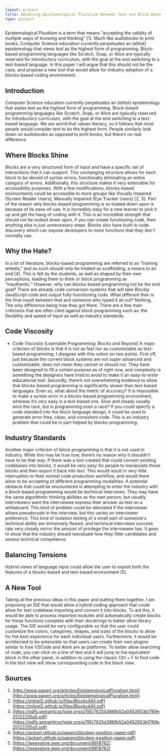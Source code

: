 ```yaml
---
layout: project
title: Advancing Epistemological Pluralism Between Text and Block-Based Coding
type: project
---
```


Epistemological Pluralism is a term that means "accepting the validity of multiple ways of knowing and thinking" [1]. Much like audiobooks to print books, Computer Science education currently perpetuates an (elitist) epistemology that views text as the highest form of programming. Block-based programming languages like Scratch, Snap, or Alice are typically reserved for introductory curriculum, with the goal at the end switching to a text-based language. In this paper I will argue that this should not be the case, and propose a new tool that would allow for industry adoption of a blocks-based coding environment.

## Introduction
Computer Science education currently perpetuates an (elitist) epistemology that states text as the highest form of programming. Block-based programming languages like Scratch, Snap, or Alice are typically reserved for introductory curriculum, with the goal at the end switching to a text-based language. We are world that values literacy, so it follows that most people would consider text to be the highest form. People similarly look down on audiobooks as opposed to print books, but there’s no real difference.

## Where Blocks Shine
Blocks are a very structured form of input and have a specific set of interactions that it can support. This unchanging structure allows for each block to be devoid of syntax errors, functionally eliminating an entire category of errors. Additionally, this structure makes it very extensible for accessibility purposes. With a few modifications, blocks-based environments could be accessible to more groups like Visually Impaired (Screen Reader Users), Manually Impaired (Eye Tracker Users) [2, 3]. Part of the reason why blocks-based programming is so looked down upon is because of its ease-of-use. It is incredibly easy for a new learner to pick it up and get the hang of coding with it. This is an incredible strength that should not be looked down upon, if you can create functioning code, then anything else is just unnecessary steps. Blocks also have built-in code discovery which can expose developers to more functions that they don't normally use. 

## Why the Hate?
In a lot of literature, blocks-based programming are referred to as “training wheels,” and as such should only be treated as scaffolding, a means to an end [4]. This is felt by the students, as well as shaped by their own perceptions, leading them to think or block programming as “inauthentic.” However, why can blocks-based programming not be the end goal? There are already code conversion systems that will take Blockly JavaScript code and output fully-functioning code. What different then is the final result between that and someone who typed it all out? Nothing. The only difference being how they got there. There are a few main criticisms that are often cited against block programming such as: the flexibility and speed of input as well as industry standards. 

## Code Viscosity
- Code Viscosity [Learnable Programming: Blocks and Beyond]
A major criticism of blocks is that it is not as fast nor as customizable as text-based programming. I disagree with this notion on two points. First off, just because the current block systems are not super advanced and customizable, does not mean they cannot or should not. They have been designed to fill a certain purpose as of right now, and complexity is something the designers have tried to avoid to make it an easy-to-enter educational tool. Secondly, there’s not overwhelming evidence to show that blocks-based programming is significantly slower than text-based languages. Even so, what about the metric of accuracy? It is impossible to make a syntax error in a blocks-based programming environment, whereas it’s very easy in a text-based one. Slow and steady usually wins the race, but is programming even a race? If you could specify a code standard into the block language design, it could be used to generate error-free, clean, and consistent code. This is an industry problem that could be in part helped by blocks-programming. 

## Industry Standards
Another major criticism of block programming is that it is not used in industry. While this may be true now, there’s no reason why it shouldn’t have to be that way. If there was a tool created that could convert existing codebases into blocks, it would be very easy for people to manipulate those blocks and then export it back into text. This would result in very little interruption to their normal code production workflow, and would them allow to be accepting of different programming modalities. A potential obstacle that could be encountered in attempting to enter the industry with a block-based programming would be technical interviews. They may have the same algorithmic thinking abilities as the next person, but usually interviewers want the interviewee express their answer as text on a whiteboard. This kind of problem could be alleviated if the interviewer allows pseudocode in the interview, but this varies on interviewer preference. This kind of isolation testing of a small part of someone's technical ability are immensely flawed, and technical interviews success rate very closely mirror the amount of privilege the interviewee has. It goes to show that the industry should reevaluate how they filter candidates and assess technical competence. 

## Balancing Tensions
Hybrid views of language input could allow the user to exploit both the features of a blocks-based and text-based environment [5]. 

## A New Tool
Taking all the previous ideas in this paper and putting them together, I am proposing an IDE that would allow a hybrid coding approach that could allow for text codebase importing and convert it into blocks. To aid this, it would be able to process imported modules and automatically create blocks for these functions complete with their docstrings to better allow library usage. The IDE would be very configurable so that the user could customize the colors, categories, shapes, and sizes of the blocks to allow for the best experience for each individual users. Furthermore, it would be architected to be extensible so that users can create their own plugins similar to how VSCode and Atom are as platforms. To better allow searching of code, you can click on a line of text and it will jump to the equivalent block in the other panel, in addition to using the classic Ctrl + F to find code in the text view will show corresponding code in the block view.

## Sources
1. [http://www.papert.org/articles/EpistemologicalPluralism.html](http://www.papert.org/articles/EpistemologicalPluralism.html)
2. [https://milnel2.github.io/files/Blocks4All.pdf](https://milnel2.github.io/files/Blocks4All.pdf)
3. [https://pdfs.semanticscholar.org/a795/7625d388fb52a0452853b1769e25122255a5.pdf](https://pdfs.semanticscholar.org/a795/7625d388fb52a0452853b1769e25122255a5.pdf)
4. [https://acbart.github.io/papers/blockpy-position-paper.pdf](https://acbart.github.io/papers/blockpy-position-paper.pdf)
5. [https://ieeexplore.ieee.org/document/8818762](https://ieeexplore.ieee.org/document/8818762)